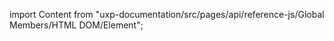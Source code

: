 
import Content from "uxp-documentation/src/pages/api/reference-js/Global Members/HTML DOM/Element";

<Content query="product=xd"/>
